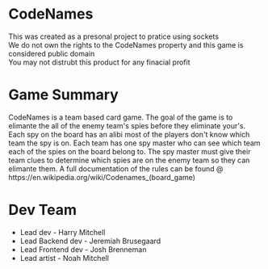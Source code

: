 # CodeNames
This was created as a presonal project to pratice using sockets<br>
We do not own the rights to the CodeNames property and this game is considered public domain<br>
You may not distrubt this product for any finacial profit<br>

# Game Summary
<p>CodeNames is a team based card game. The goal of the game is to elimante the all of the enemy team's spies before they eliminate your's. Each spy on the board has an alibi most of
the players don't know which team the spy is on. Each team has one spy master who can see which team each of the spies on the board belong to. The spy master must give their team clues
to determine which spies are on the enemy team so they can elimante them. A full documentation of the rules can be found @ https://en.wikipedia.org/wiki/Codenames_(board_game)

# Dev Team
<ul>
	<li> Lead dev - Harry Mitchell</li>
	<li> Lead Backend dev - Jeremiah Brusegaard</li>
	<li> Lead Frontend dev - Josh Brenneman</li>
	<li> Lead artist - Noah Mitchell</li>
</ul>

